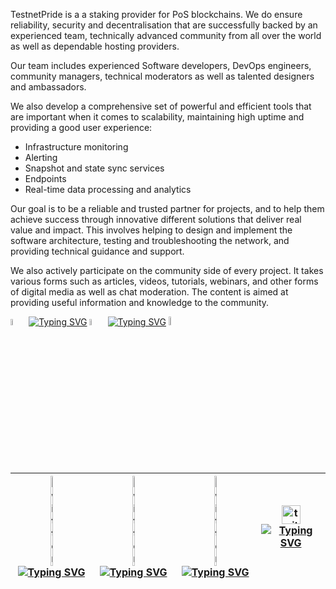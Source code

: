 
TestnetPride is a a staking provider for PoS blockchains. We do ensure reliability, security and decentralisation that are successfully backed by an experienced team, technically advanced community from all over the world as well as dependable hosting providers. 

Our team includes experienced Software developers, DevOps engineers, community managers, technical moderators as well as talented designers and ambassadors.

We also develop a comprehensive set of powerful and efficient tools that are important when it comes to scalability, maintaining high uptime and providing a good user experience: 
- Infrastructure monitoring
- Alerting
- Snapshot and state sync services 
- Endpoints 
- Real-time data processing and analytics

Our goal is to be a reliable and trusted partner for projects, and to help them achieve success through innovative different solutions that deliver real value and impact. This involves helping to design and implement the software architecture, testing and troubleshooting the network, and providing technical guidance and support.

We also actively participate on the community side of every project. It takes various forms such as articles, videos, tutorials, webinars, and other forms of digital media as well as chat moderation. The content is aimed at providing useful information and knowledge to the community.


[<img src='https://user-images.githubusercontent.com/83868103/227769602-9a61b516-5586-4294-8ef5-aafe52ee5831.svg' alt='twitte'  width='5%'>](https://twitter.com/TestnetPride) [![Typing SVG](https://readme-typing-svg.demolab.com?font=Fira+Code&pause=1000&vCenter=true&width=200&height=45&lines=+++++++++Twitter+)](https://twitter.com/TestnetPride)  [<img src='https://user-images.githubusercontent.com/83868103/227769829-5761979b-3e99-442e-b1ea-54b869f77595.svg' alt='twitte'  width='5%'>](https://t.me/TestnetPride) [![Typing SVG](https://readme-typing-svg.demolab.com?font=Fira+Code&pause=1000&vCenter=true&width=200&height=45&lines=++++++++Telegram)](https://t.me/TestnetPride) 
[<img src='https://user-images.githubusercontent.com/83868103/227770203-e5856433-f156-4e66-b52d-0fe134c45b77.png' alt='twitte'  width='6%'>](https://twitter.com/TestnetPride) 

| [<img src='https://user-images.githubusercontent.com/83868103/227769602-9a61b516-5586-4294-8ef5-aafe52ee5831.svg' alt='twitter'  width='10%'>](https://twitter.com/TestnetPride) [![Typing SVG](https://readme-typing-svg.demolab.com?font=Fira+Code&pause=10000&vCenter=true&width=100%&height=35&lines=Twitter)](https://twitter.com/TestnetPride)  | [<img src='https://user-images.githubusercontent.com/83868103/227769602-9a61b516-5586-4294-8ef5-aafe52ee5831.svg' alt='twitter'  width='10%'>](https://twitter.com/TestnetPride) [![Typing SVG](https://readme-typing-svg.demolab.com?font=Fira+Code&pause=10000&vCenter=true&width=100%&height=35&lines=Twitter)](https://twitter.com/TestnetPride)  |[<img src='https://user-images.githubusercontent.com/83868103/227769602-9a61b516-5586-4294-8ef5-aafe52ee5831.svg' alt='twitter'  width='10%'>](https://twitter.com/TestnetPride) [![Typing SVG](https://readme-typing-svg.demolab.com?font=Fira+Code&pause=10000&vCenter=true&width=100%&height=35&lines=Twitter)](https://twitter.com/TestnetPride)  | [<img src='https://user-images.githubusercontent.com/83868103/227769602-9a61b516-5586-4294-8ef5-aafe52ee5831.svg' alt='twitter'  height='30'>](https://twitter.com/TestnetPride) [![Typing SVG](https://readme-typing-svg.demolab.com?font=Fira+Code&pause=10000&center=true&vCenter=false&width=100%&height=30%&lines=++++Twitter)](https://twitter.com/TestnetPride)  |
| ------------- | ------------- | ------------- | ------------- |


